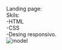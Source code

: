 Landing page: <br>
Skils: <br>
-HTML <br>
-CSS <br>
-Desing responsivo. <br>
![model](https://user-images.githubusercontent.com/98061249/236454600-abf3e270-e44d-4335-9d84-f4d5753706bf.PNG)
